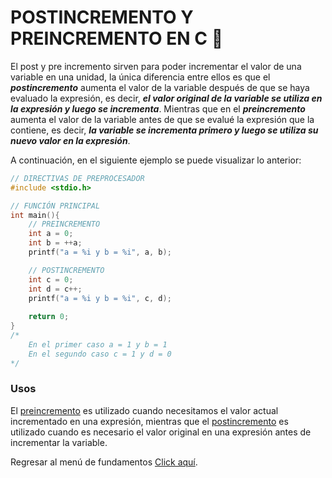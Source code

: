 # POSTINCREMENTO Y PREINCREMENTO EN C :croissant:
El post y pre incremento sirven para poder incrementar el valor de una variable en una unidad, la única diferencia entre ellos es que el <b><i>postincremento</i></b> aumenta el valor de la variable después de que se haya evaluado la expresión, es decir, <b><i>el valor original de la variable se utiliza en la expresión y luego se incrementa</i></b>. Mientras que en el <b><i>preincremento</i></b> aumenta el valor de la variable antes de que se evalué la expresión que la contiene, es decir, <b><i>la variable se incrementa primero y luego se utiliza su nuevo valor en la expresión</i></b>.

A continuación, en el siguiente ejemplo se puede visualizar lo anterior:

```C
// DIRECTIVAS DE PREPROCESADOR
#include <stdio.h>

// FUNCIÓN PRINCIPAL
int main(){
    // PREINCREMENTO
    int a = 0;
    int b = ++a;
    printf("a = %i y b = %i", a, b);

    // POSTINCREMENTO
    int c = 0;
    int d = c++;
    printf("a = %i y b = %i", c, d);
    
    return 0;
}
/*
    En el primer caso a = 1 y b = 1
    En el segundo caso c = 1 y d = 0
*/
```

### Usos
El <a href="">preincremento</a> es utilizado cuando necesitamos el valor actual incrementado en una expresión, mientras que el <a href="">postincremento</a> es utilizado cuando es necesario el valor original en una expresión antes de incrementar la variable.

Regresar al menú de fundamentos <a href="../../01 - FundamentosDeProgramacion/00 - Fundamentos.md">Click aquí</a>.